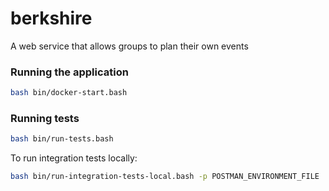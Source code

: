 # berkshire #

A web service that allows groups to plan their own events

### Running the application ###

```bash
bash bin/docker-start.bash
```

### Running tests ####
```bash
bash bin/run-tests.bash
```

To run integration tests locally:
```bash
bash bin/run-integration-tests-local.bash -p POSTMAN_ENVIRONMENT_FILE

```
